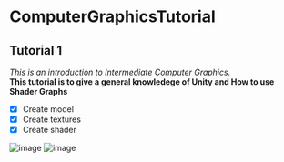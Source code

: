 # ComputerGraphicsTutorial
 ## Tutorial 1  
 _This is an introduction to Intermediate Computer Graphics._   
**This tutorial is to give a general knowledege of Unity and How to use Shader Graphs**
- [X] Create model
- [X] Create textures
- [X] Create shader

![image](https://user-images.githubusercontent.com/69608587/213333564-3e1ba294-e15f-493e-8bc8-5663ffb4dc66.png)
![image](https://user-images.githubusercontent.com/69608587/213335518-c6cf181e-a5c7-47f9-a2ad-f367e476c27a.png)
